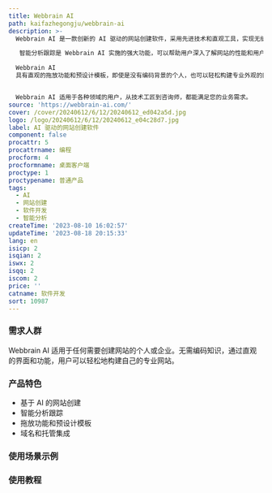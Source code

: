 ```yaml
---
title: Webbrain AI
path: kaifazhegongju/webbrain-ai
description: >-
  Webbrain AI 是一款创新的 AI 驱动的网站创建软件，采用先进技术和直观工具，实现无缝网站开发。

   智能分析跟踪是 Webbrain AI 实施的强大功能，可以帮助用户深入了解网站的性能和用户参与度。通过使用人工智能和机器学习等先进技术，它超越了基本的网站分析，为您提供更深入、更有意义的数据。

  Webbrain AI
  具有直观的拖放功能和预设计模板，即使是没有编码背景的个人，也可以轻松构建专业外观的网站。您可以根据需要选择各种主题、组件和模板，并轻松自定义它们以匹配您想要的风格。通过无缝集成您现有的域名和托管环境，您可以将网站发布到您喜欢的域名和托管环境上。


  Webbrain AI 适用于各种领域的用户，从技术工匠到咨询师，都能满足您的业务需求。
source: 'https://webbrain-ai.com/'
cover: /cover/20240612/6/12/20240612_ed042a5d.jpg
logo: /logo/20240612/6/12/20240612_e04c28d7.jpg
label: AI 驱动的网站创建软件
component: false
procattr: 5
procattrname: 编程
procform: 4
procformname: 桌面客户端
proctype: 1
proctypename: 普通产品
tags:
  - AI
  - 网站创建
  - 软件开发
  - 智能分析
createTime: '2023-08-10 16:02:57'
updateTime: '2023-08-18 20:15:33'
lang: en
isicp: 2
isqian: 2
iswx: 2
isqq: 2
iscom: 2
price: ''
catname: 软件开发
sort: 10987
---
```




### 需求人群
Webbrain AI 适用于任何需要创建网站的个人或企业。无需编码知识，通过直观的界面和功能，用户可以轻松地构建自己的专业网站。

### 产品特色
- 基于 AI 的网站创建
- 智能分析跟踪
- 拖放功能和预设计模板
- 域名和托管集成

### 使用场景示例


### 使用教程


  
